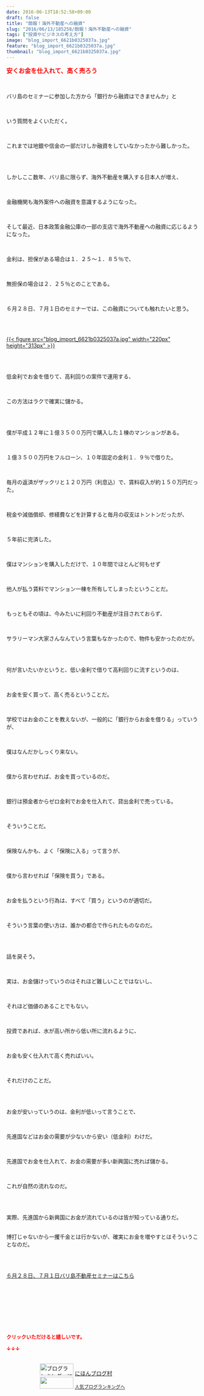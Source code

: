 ```yaml
---
date: 2016-06-13T18:52:58+09:00
draft: false
title: "朗報！海外不動産への融資"
slug: "2016/06/13/185258/朗報！海外不動産への融資"
tags: ["投資やビジネスの考え方"]
image: "blog_import_6621b0325037a.jpg"
feature: "blog_import_6621b0325037a.jpg"
thumbnail: "blog_import_6621b0325037a.jpg"
---
```

<p><font color="#ff0000" size="3"><strong>安くお金を仕入れて、高く売ろう</strong></font></p><br/><p>バリ島のセミナーに参加した方から「銀行から融資はできませんか」と</p><br/><p>いう質問をよくいただく。</p><br/><p>これまでは地銀や信金の一部だけしか融資をしていなかったから難しかった。</p><br/><p><br/>しかしここ数年、バリ島に限らず、海外不動産を購入する日本人が増え、</p><br/><p>金融機関も海外案件への融資を意識するようになった。</p><br/><p>そして最近、日本政策金融公庫の一部の支店で海外不動産への融資に応じるようになった。</p><br/><p>金利は、担保がある場合は１．２５～１．８５％で、</p><br/><p>無担保の場合は２．２５％とのことである。</p><br/><p>６月２８日、７月１日のセミナーでは、この融資についても触れたいと思う。</p><br/><p><br/><a href="blog_import_6621b0338931d.jpg">{{< figure src="blog_import_6621b0325037a.jpg" width="220px" height="313px" >}}</a><br/></p><br/><p><br/>低金利でお金を借りて、高利回りの案件で運用する、</p><br/><p>この方法はラクで確実に儲かる。</p><br/><br/><p>僕が平成１２年に１億３５００万円で購入した１棟のマンションがある。</p><br/><p>１億３５００万円をフルローン、１０年固定の金利１．９％で借りた。</p><br/><p>毎月の返済がザックリと１２０万円（利息込）で、賃料収入が約１５０万円だった。</p><br/><p>税金や減価償却、修繕費などを計算すると毎月の収支はトントンだったが、</p><br/><p>５年前に完済した。</p><p><br/></p><p>僕はマンションを購入しただけで、１０年間でほとんど何もせず</p><br/><p>他人が払う賃料でマンション一棟を所有してしまったということだ。</p><br/><p>もっともその頃は、今みたいに利回り不動産が注目されておらず、</p><br/><p>サラリーマン大家さんなんていう言葉もなかったので、物件も安かったのだが。</p><br/><p><br/>何が言いたいかというと、低い金利で借りて高利回りに流すというのは、</p><br/><p>お金を安く買って、高く売るということだ。</p><p><br/></p><p>学校ではお金のことを教えないが、一般的に「銀行からお金を借りる」っていうが、</p><br/><p>僕はなんだかしっくり来ない。</p><br/><p>僕から言わせれば、お金を買っているのだ。</p><br/><p>銀行は預金者からゼロ金利でお金を仕入れて、貸出金利で売っている。</p><br/><p>そういうことだ。</p><br/><p>保険なんかも、よく「保険に入る」って言うが、</p><br/><p>僕から言わせれば「保険を買う」である。</p><br/><p>お金を払うという行為は、すべて「買う」というのが適切だ。</p><br/><p>そういう言葉の使い方は、誰かの都合で作られたものなのだ。</p><br/><p><br/>話を戻そう。</p><br/><p>実は、お金儲けっていうのはそれほど難しいことではないし、</p><br/><p>それほど価値のあることでもない。</p><br/><p>投資であれば、水が高い所から低い所に流れるように、</p><br/><p>お金も安く仕入れて高く売ればいい。</p><br/><p>それだけのことだ。</p><br/><br/><p>お金が安いっていうのは、金利が低いって言うことで、</p><br/><p>先進国などはお金の需要が少ないから安い（低金利）わけだ。</p><br/><p>先進国でお金を仕入れて、お金の需要が多い新興国に売れば儲かる。</p><br/><p>これが自然の流れなのだ。</p><br/><br/><p>実際、先進国から新興国にお金が流れているのは皆が知っている通りだ。</p><p><br/>博打じゃないから一攫千金とは行かないが、確実にお金を増やすとはそういうことなのだ。</p><br/><br/><p><a href="iin.co.jp" target="_blank">６月２８日、７月１日バリ島不動産セミナーはこちら</a> </p><br/><br/><br/><p><br/></p><br/><p><font color="#ff0000" size="2"><strong>クリックいただけると嬉しいです。<br/></strong></font></p><p><font color="#ff0000" size="2"><strong>↓↓↓</strong></font></p><p><br/><a href="ranking.html" target="_blank"><img border="0" alt="ブログランキング・にほんブログ村へ" src="data:image/svg+xml;charset=utf-8,%3Csvg%20xmlns%3D%22http%3A%2F%2Fwww.w3.org%2F2000%2Fsvg%22%20title%3D%22Placeholder%20for%20Images%22%20role%3D%22presentation%22%20viewBox%3D%220%200%2088%2031%22%20%2F%3E" width="88" height="31" data-src="https://img-proxy.blog-video.jp/images?url=http%3A%2F%2Fwww.blogmura.com%2Fimg%2Fwww88_31.gif" style="aspect-ratio: auto 88 / 31;"/><noscript><img border="0" alt="ブログランキング・にほんブログ村へ" src="https://img-proxy.blog-video.jp/images?url=http%3A%2F%2Fwww.blogmura.com%2Fimg%2Fwww88_31.gif" width="88" height="31"></noscript></a> <a href="ranking.html" target="_blank">にほんブログ村</a> <br/><a title="人気ブログランキングへ" href="link.php?1804582"><img border="0" src="data:image/svg+xml;charset=utf-8,%3Csvg%20xmlns%3D%22http%3A%2F%2Fwww.w3.org%2F2000%2Fsvg%22%20title%3D%22Placeholder%20for%20Images%22%20role%3D%22presentation%22%20viewBox%3D%220%200%2088%2031%22%20%2F%3E" width="88" height="31" data-src="https://blog.with2.net/img/banner/banner_22.gif" style="aspect-ratio: auto 88 / 31;"/><noscript><img border="0" src="https://blog.with2.net/img/banner/banner_22.gif" width="88" height="31"></noscript></a> <a style="FONT-SIZE: 12px" href="link.php?1804582">人気ブログランキングへ</a> </p>

